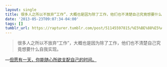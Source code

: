 ```yaml
---
layout: single
title: 很多人之所以不放弃“工作”，大概也是因为除了工作，他们也不清楚自己究竟想要什么自我实现。
date: '2013-05-23T09:07:34-04:00'
tags: []
tumblr_url: https://rapturer.tumblr.com/post/51145597815/%E5%BE%88%E5%A4%9A%E4%BA%BA%E4%B9%8B%E6%89%80%E4%BB%A5%E4%B8%8D%E6%94%BE%E5%BC%83%E5%B7%A5%E4%BD%9C%E5%A4%A7%E6%A6%82%E4%B9%9F%E6%98%AF%E5%9B%A0%E4%B8%BA%E9%99%A4%E4%BA%86%E5%B7%A5%E4%BD%9C%E4%BB%96%E4%BB%AC%E4%B9%9F%E4%B8%8D%E6%B8%85%E6%A5%9A%E8%87%AA%E5%B7%B1%E7%A9%B6%E7%AB%9F%E6%83%B3%E8%A6%81%E4%BB%80%E4%B9%88%E8%87%AA%E6%88%91%E5%AE%9E%E7%8E%B0
---
```

> 很多人之所以不放弃“工作”，大概也是因为除了工作，他们也不清楚自己究竟想要什么自我实现。

—[但愿有一天，你能随心所欲支配自己的时间。](http://www.douban.com/note/277417891/)
